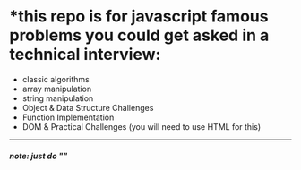 <h1>*this repo is for javascript famous problems you could get asked in a technical interview:</h1>
<ul>
<li>classic algorithms</li>
<li>array manipulation</li>
<li>string manipulation</li>
<li>Object & Data Structure Challenges</li>
<li>Function Implementation</li>
<li>DOM & Practical Challenges (you will need to use HTML for this) </li> 
</ul>
<hr/>
<h5>note: just do "<script src="neededFile.js"></script>"</h5>
